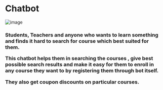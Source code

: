 # Chatbot
 
![image](https://user-images.githubusercontent.com/65126639/126124380-013ac941-80ba-4dd3-b78b-b5761dd08fe5.png)
<h3> Students, Teachers and anyone who wants to learn something and finds it hard to search for course which best suited for them.

This chatbot helps them in searching the courses , give best possible search results and make it easy for them to enroll in any course they want to by registering them through bot itself. 

They also get coupon discounts on particular courses.</h3>
